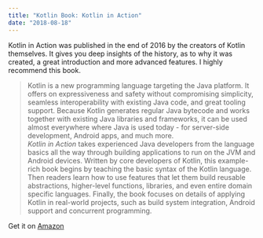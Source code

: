 ```yaml
---
title: "Kotlin Book: Kotlin in Action"
date: "2018-08-18"
---
```


Kotlin in Action was published in the end of 2016 by the creators of Kotlin themselves. It gives you deep insights of the history, as to why it was created, a great introduction and more advanced features. I highly recommend this book.

> Kotlin is a new programming language targeting the Java platform. It offers on expressiveness and safety without compromising simplicity, seamless interoperability with existing Java code, and great tooling support. Because Kotlin generates regular Java bytecode and works together with existing Java libraries and frameworks, it can be used almost everywhere where Java is used today - for server-side development, Android apps, and much more.  
> _Kotlin in Action_ takes experienced Java developers from the language basics all the way through building applications to run on the JVM and Android devices. Written by core developers of Kotlin, this example-rich book begins by teaching the basic syntax of the Kotlin language. Then readers learn how to use features that let them build reusable abstractions, higher-level functions, libraries, and even entire domain specific languages. Finally, the book focuses on details of applying Kotlin in real-world projects, such as build system integration, Android support and concurrent programming.

Get it on [Amazon](https://www.amazon.de/gp/product/1617293296/ref=as_li_tl?ie=UTF8&camp=1638&creative=6742&creativeASIN=1617293296&linkCode=as2&tag=kevc01-21&linkId=3a70e32e010ea23b6bc3df39b630b1be)
